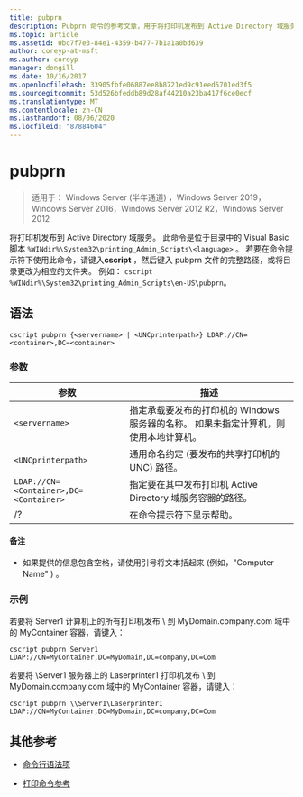 ```yaml
---
title: pubprn
description: Pubprn 命令的参考文章，用于将打印机发布到 Active Directory 域服务。
ms.topic: article
ms.assetid: 0bc7f7e3-84e1-4359-b477-7b1a1a0bd639
author: coreyp-at-msft
ms.author: coreyp
manager: dongill
ms.date: 10/16/2017
ms.openlocfilehash: 33905fbfe06887ee8b8721ed9c91eed5701ed3f5
ms.sourcegitcommit: 53d526bfeddb89d28af44210a23ba417f6ce0ecf
ms.translationtype: MT
ms.contentlocale: zh-CN
ms.lasthandoff: 08/06/2020
ms.locfileid: "87884604"
---
```

# <a name="pubprn"></a>pubprn

> 适用于： Windows Server (半年通道) ，Windows Server 2019，Windows Server 2016，Windows Server 2012 R2，Windows Server 2012

将打印机发布到 Active Directory 域服务。 此命令是位于目录中的 Visual Basic 脚本 `%WINdir%\System32\printing_Admin_Scripts\<language>` 。 若要在命令提示符下使用此命令，请键入**cscript** ，然后键入 pubprn 文件的完整路径，或将目录更改为相应的文件夹。 例如： `cscript %WINdir%\System32\printing_Admin_Scripts\en-US\pubprn`。

## <a name="syntax"></a>语法

```
cscript pubprn {<servername> | <UNCprinterpath>} LDAP://CN=<container>,DC=<container>
```

### <a name="parameters"></a>参数

| 参数 | 描述 |
|--|--|
| `<servername>` | 指定承载要发布的打印机的 Windows 服务器的名称。 如果未指定计算机，则使用本地计算机。 |
| `<UNCprinterpath>` | 通用命名约定 (要发布的共享打印机的 UNC) 路径。 |
| `LDAP://CN=<Container>,DC=<Container>` | 指定要在其中发布打印机 Active Directory 域服务容器的路径。 |
| /? | 在命令提示符下显示帮助。 |

#### <a name="remarks"></a>备注

- 如果提供的信息包含空格，请使用引号将文本括起来 (例如，"Computer Name" ) 。

### <a name="examples"></a>示例

若要将 Server1 计算机上的所有打印机发布 \\ 到 MyDomain.company.com 域中的 MyContainer 容器，请键入：

```
cscript pubprn Server1 LDAP://CN=MyContainer,DC=MyDomain,DC=company,DC=Com
```

若要将 \Server1 服务器上的 Laserprinter1 打印机发布 \\ 到 MyDomain.company.com 域中的 MyContainer 容器，请键入：

```
cscript pubprn \\Server1\Laserprinter1 LDAP://CN=MyContainer,DC=MyDomain,DC=company,DC=Com
```

## <a name="additional-references"></a>其他参考

- [命令行语法项](command-line-syntax-key.md)

- [打印命令参考](print-command-reference.md)
